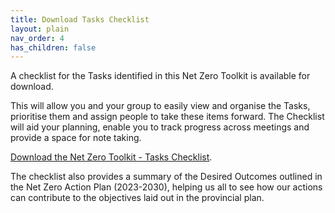 ```yaml
---
title: Download Tasks Checklist
layout: plain
nav_order: 4
has_children: false
---
```


A checklist for the Tasks identified in this Net Zero Toolkit is available for download.

This will allow you and your group to easily view and organise the Tasks, prioritise them and assign people to take these items forward. The  Checklist will aid your planning, enable you to track progress across meetings and provide a space for note taking.

[Download the Net Zero Toolkit - Tasks Checklist](https://drive.google.com/file/d/17Bx4ZEfpsb-qC0lxoiVfmRu8eDFPneKP/view?usp=sharing).

The checklist also provides a summary of the Desired Outcomes outlined in the Net Zero Action Plan (2023-2030), helping us all to see how our actions can contribute to the objectives laid out in the provincial plan.
